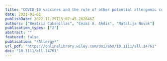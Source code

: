 ```yaml
---
title: "COVID-19 vaccines and the role of other potential allergenic components different from PEG. A reply to: “Other excipients than PEG might cause serious hypersensitivity reactions in COVID-19 vaccines”"
date: 2021-01-01
publishDate: 2022-11-29T15:07:45.262846Z
authors: ["Beatriz Cabanillas", "Cezmi A. Akdis", "Natalija Novak"]
publication_types: ["2"]
abstract: ""
featured: false
publication: "*Allergy*"
url_pdf: "https://onlinelibrary.wiley.com/doi/abs/10.1111/all.14761"
doi: "10.1111/all.14761"
---
```


